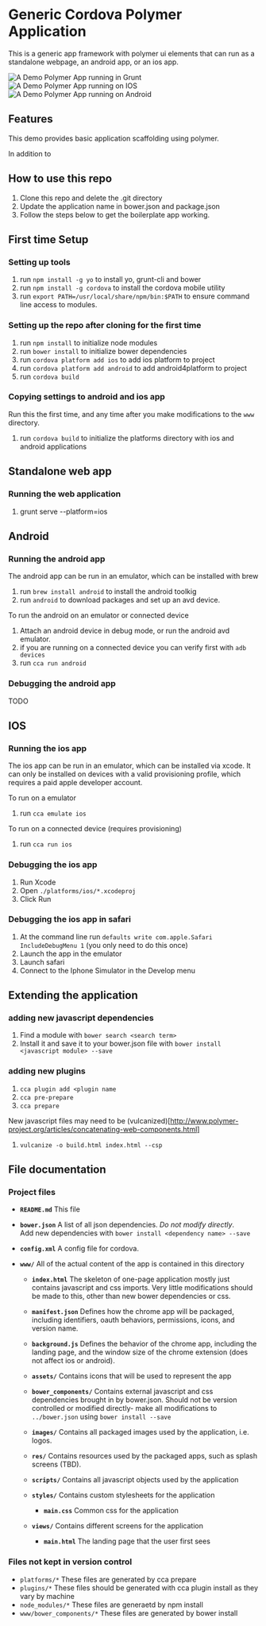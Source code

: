 Generic Cordova Polymer Application
===================================

This is a generic app framework with polymer ui elements that can run as a
standalone webpage, an android app, or an ios app.  

![A Demo Polymer App running in Grunt](docs/images/PolymerAppInGrunt.png)
![A Demo Polymer App running on IOS](docs/images/PolymerAppInIOS.png)
![A Demo Polymer App running on Android](docs/images/PolymerAppInAndroid.png)

Features
--------

This demo provides basic application scaffolding using polymer.


In addition to

How to use this repo
--------------------

1. Clone this repo and delete the .git directory
2. Update the application name in bower.json and package.json
3. Follow the steps below to get the boilerplate app working.

First time Setup
----------------

### Setting up tools

1. run ``npm install -g yo`` to install yo, grunt-cli and bower
2. run ``npm install -g cordova`` to install the cordova mobile utility
3. run ``export PATH=/usr/local/share/npm/bin:$PATH`` to ensure command line
access to modules.

### Setting up the repo after cloning for the first time

1. run ``npm install`` to initialize node modules
2. run ``bower install`` to initialize bower dependencies
3. run ``cordova platform add ios`` to add ios platform to project
4. run ``cordova platform add android`` to add android4platform to project
5. run ``cordova build``

### Copying settings to android and ios app

Run this the first time, and any time after you make modifications to the ``www``
directory.

1. run ``cordova build`` to initialize the platforms directory with ios and
android applications

Standalone web app
------------------

### Running the web application

1. grunt serve --platform=ios

Android
-------

### Running the android app

The android app can be run in an emulator, which can be installed with brew

1. run ``brew install android`` to install the android toolkig
2. run ``android`` to download packages and set up an avd device.

To run the android on an emulator or connected device

1. Attach an android device in debug mode, or run the android avd emulator.
2. if you are running on a connected device you can verify first with ``adb devices``
2. run ``cca run android``

### Debugging the android app

TODO

IOS
---

### Running the ios app

The ios app can be run in an emulator, which can be installed via xcode.  It can
only be installed on devices with a valid provisioning profile, which requires a
paid apple developer account.

To run on a emulator

1. run ``cca emulate ios``

To run on a connected device (requires provisioning)

1. run ``cca run ios``

### Debugging the ios app

1. Run Xcode
2. Open ``./platforms/ios/*.xcodeproj``
3. Click Run

### Debugging the ios app in safari

1. At the command line run ``defaults write com.apple.Safari IncludeDebugMenu 1``
(you only need to do this once)
2. Launch the app in the emulator
3. Launch safari
4. Connect to the Iphone Simulator in the Develop menu

Extending the application
-------------------------

### adding new javascript dependencies

1. Find a module with ``bower search <search term>``
2. Install it and save it to your bower.json file with ``bower install <javascript module> --save``

### adding new plugins

1. ``cca plugin add <plugin name``
2. ``cca pre-prepare``
3. ``cca prepare``

New javascript files may need to be (vulcanized)[http://www.polymer-project.org/articles/concatenating-web-components.html]

1. ``vulcanize -o build.html index.html --csp``

File documentation
------------------
### Project files
* **``README.md``** This file
* **``bower.json``** A list of all json dependencies.  _Do not modify directly_.  
Add new dependencies with ``bower install <dependency name> --save``
* **``config.xml``** A config file for cordova.
* **``www/``** All of the actual content of the app is contained in this directory

  * **``index.html``** The skeleton of one-page application mostly just contains
  javascript and css imports.  Very little modifications should be made to this, other than new bower dependencies or css.
  * **``manifest.json``** Defines how the chrome app will be packaged, including identifiers, oauth behaviors, permissions, icons, and version name.
  * **``background.js``** Defines the behavior of the chrome app, including the landing page, and the window size of the chrome extension (does not affect ios or android).
  * **``assets/``** Contains icons that will be used to represent the app
  * **``bower_components/``** Contains external javascript and css dependencies brought in by bower.json.  Should not be version controlled or modified directly- make all modifications to ``../bower.json`` using ``bower install --save``
  * **``images/``** Contains all packaged images used by the application, i.e. logos.
  * **``res/``** Contains resources used by the packaged apps, such as splash screens (TBD).
  * **``scripts/``** Contains all javascript objects used by the application
  * **``styles/``** Contains custom stylesheets for the application

    * **``main.css``** Common css for the application

  * **``views/``** Contains different screens for the application

    * **``main.html``** The landing page that the user first sees

### Files not kept in version control

* ``platforms/*`` These files are generated by cca prepare
* ``plugins/*`` These files should be generated with cca plugin install as they vary by machine
* ``node_modules/*`` These files are generaetd by npm install
* ``www/bower_components/*`` These files are generated by bower install
